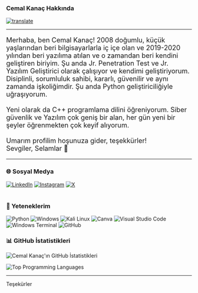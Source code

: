 
### Cemal Kanaç Hakkında

[![translate](https://img.shields.io/badge/For_English_CLICK_Here-English_Click_here?style=flat-square&logo=googletranslate&labelColor=white&color=blue)](https://github-com.translate.goog/mr40spear?_x_tr_sl=tr&_x_tr_tl=en&_x_tr_hl=en&_x_tr_pto=wapp)


<hr>
<p style="font-size: 18px;">
Merhaba, ben Cemal Kanaç! 2008 doğumlu, küçük yaşlarından beri bilgisayarlarla iç içe olan ve 2019-2020 yılından beri yazılıma atılan ve o zamandan beri kendini geliştiren biriyim. Şu anda Jr. Penetration Test ve Jr. Yazılım Geliştirici olarak çalışıyor ve kendimi geliştiriyorum. Disiplinli, sorumluluk sahibi, kararlı, güvenilir ve aynı zamanda işkoliğimdir. Şu anda Python geliştiriciliğiyle uğraşıyorum.
<br><br>
Yeni olarak da C++ programlama dilini öğreniyorum. Siber güvenlik ve Yazılım çok geniş bir alan, her gün yeni bir şeyler öğrenmekten çok keyif alıyorum.
<br><br>
Umarım profilim hoşunuza gider, teşekkürler!
<br>
Sevgiler, Selamlar 👋
</p>

---

### 🌐 Sosyal Medya
[![LinkedIn](https://img.shields.io/badge/LinkedIn-%230077B5.svg?style=flat-square&logo=linkedin&logoColor=white)](https://www.linkedin.com/in/muhammed-cemal-kana%C3%A7-4703142a4/)
[![Instagram](https://img.shields.io/badge/Instagram-%23E4405F.svg?style=flat-square&logo=Instagram&logoColor=white)](https://www.instagram.com/cemal.knc/)
[![X](https://img.shields.io/badge/X-black.svg?style=flat-square&logo=X&logoColor=white)](https://x.com/Cemal_KNC)
<br><br>

### 🌟 Yeteneklerim
<img src="https://img.shields.io/badge/Python-3776AB?style=for-the-badge&logo=python&logoColor=white" alt="Python"> <img src="https://img.shields.io/badge/Windows-0078D6?style=for-the-badge&logo=windows&logoColor=white" alt="Windows"> <img src="https://img.shields.io/badge/Kali_Linux-557C94?style=for-the-badge&logo=kali-linux&logoColor=white" alt="Kali Linux"> <img src="https://img.shields.io/badge/Canva-00C4CC?style=for-the-badge&logo=canva&logoColor=white" alt="Canva"> <img src="https://img.shields.io/badge/Visual_Studio_Code-007ACC?style=for-the-badge&logo=visual-studio-code&logoColor=white" alt="Visual Studio Code"> <img src="https://img.shields.io/badge/Windows_Terminal-4D4D4D?style=for-the-badge&logo=windows-terminal&logoColor=white" alt="Windows Terminal"> <img src="https://img.shields.io/badge/GitHub-181717?style=for-the-badge&logo=github&logoColor=white" alt="GitHub">



### 📊 GitHub İstatistikleri
 ![Cemal Kanaç'ın GitHub İstatistikleri](https://github-readme-stats.vercel.app/api?username=mr40spear&show_icons=true&theme=radical) 
 
 ![Top Programming Languages](https://github-readme-stats.vercel.app/api/top-langs/?username=mr40spear&layout=compact)

---
Teşekürler
<!-- Proudly created with GPRM ( https://gprm.itsvg.in ) -->





<br />
